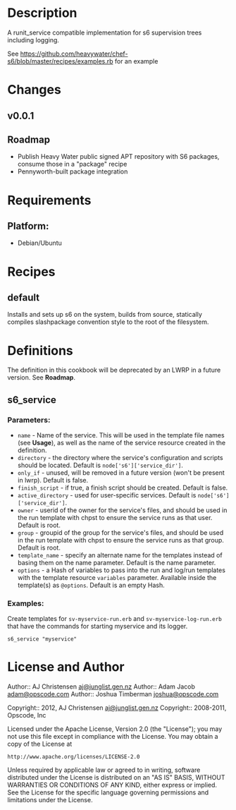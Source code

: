 Description
===========

A runit_service compatible implementation for s6 supervision trees including logging.

See https://github.com/heavywater/chef-s6/blob/master/recipes/examples.rb for an example

Changes
=======

## v0.0.1

Roadmap
-------

* Publish Heavy Water public signed APT repository with S6 packages, consume those in a "package" recipe
* Pennyworth-built package integration

Requirements
============

## Platform:
* Debian/Ubuntu

Recipes
=======

default
-------

Installs and sets up s6 on the system, builds from source, statically compiles slashpackage convention style to the root of the filesystem.

Definitions
===========

The definition in this cookbook will be deprecated by an LWRP in a
future version. See __Roadmap__.

s6\_service
-----------
### Parameters:

* `name` - Name of the service. This will be used in the template file
  names (see __Usage__), as well as the name of the service resource
  created in the definition.
* `directory` - the directory where the service's configuration and
  scripts should be located. Default is `node['s6']['service_dir']`.
* `only_if` - unused, will be removed in a future version (won't be
  present in lwrp). Default is false.
* `finish_script` - if true, a finish script should be created.
  Default is false.
* `active_directory` - used for user-specific services. Default is
  `node['s6']['service_dir']`.
* `owner` - userid of the owner for the service's files, and should be
  used in the run template with chpst to ensure the service runs as
  that user. Default is root.
* `group` - groupid of the group for the service's files, and should
  be used in the run template with chpst to ensure the service runs as
  that group. Default is root.
* `template_name` - specify an alternate name for the templates
  instead of basing them on the name parameter. Default is the name parameter.
* `options` - a Hash of variables to pass into the run and log/run
  templates with the template resource `variables` parameter.
  Available inside the template(s) as `@options`. Default is an empty Hash.

### Examples:

Create templates for `sv-myservice-run.erb` and
`sv-myservice-log-run.erb` that have the commands for starting
myservice and its logger.

    s6_service "myservice"

License and Author
==================

Author:: AJ Christensen <aj@junglist.gen.nz>
Author:: Adam Jacob <adam@opscode.com>
Author:: Joshua Timberman <joshua@opscode.com>

Copyright:: 2012, AJ Christensen <aj@junglist.gen.nz>
Copyright:: 2008-2011, Opscode, Inc

Licensed under the Apache License, Version 2.0 (the "License");
you may not use this file except in compliance with the License.
You may obtain a copy of the License at

    http://www.apache.org/licenses/LICENSE-2.0

Unless required by applicable law or agreed to in writing, software
distributed under the License is distributed on an "AS IS" BASIS,
WITHOUT WARRANTIES OR CONDITIONS OF ANY KIND, either express or implied.
See the License for the specific language governing permissions and
limitations under the License.
